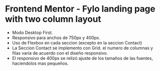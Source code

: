 # Frontend Mentor - Fylo landing page with two column layout

- Modo Desktop First.
- Responsivo para anchos de 750px y 400px.
- Uso de Flexbox en cada seccion (excepto en la seccion Contact)
- La Seccion Contact se implemento con Grid. el numero de columnas y filas varía de acuerdo con el diseño responsivo.
- El responsivo de 400px se relizó ajuste de los tamaños de las fuentes, haciendolos mas pequeños.
